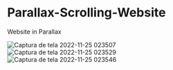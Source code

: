 # Parallax-Scrolling-Website
 Website in Parallax

![Captura de tela 2022-11-25 023507](https://user-images.githubusercontent.com/100050645/203908319-63c6d129-7a57-4f4b-aacf-fc51deb3606e.jpg)
![Captura de tela 2022-11-25 023529](https://user-images.githubusercontent.com/100050645/203908326-9706caac-0799-4bd0-abfb-51985daf62ca.jpg)
![Captura de tela 2022-11-25 023546](https://user-images.githubusercontent.com/100050645/203908328-9d8efa04-33c8-4fb9-902c-f466373a6fb6.jpg)
